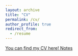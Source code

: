 ```yaml
---
layout: archive
title: "CV"
permalink: /cv/
author_profile: true
redirect_from:
  - /resume
---
```


<a href="https://raw.githubusercontent.com/seidon-alsaody/CV21Oct2025.pdf">You can find my CV here! Notes</a>
